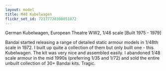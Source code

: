 ```yaml
---
layout: model
title: M48 Kubelwagen
flickr_set_id: 72177720308051872
---
```


German Kubelwagen, European Theatre WW2, 1/48 scale
[Built 1975 - 1979]

Bandai started releasing a range of detailed static armour models in 1/48th scale in 1972. I built up quite a collection of them but only built one - this Kubelwagen. The kit was very nice and assembled easily. I abandoned 1/48 scale armour in the mid 1990s (preferring 1/35 and 1/72) and sold the entire unbuilt collection of 30&#43; Bandai kits. Tragic.


